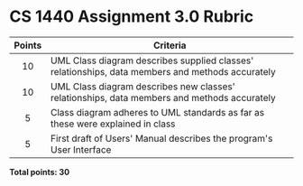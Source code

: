 # CS 1440 Assignment 3.0 Rubric

| Points | Criteria
|:------:|--------------------------------------------------------------------------------
| 10     | UML Class diagram describes supplied classes' relationships, data members and methods accurately
| 10     | UML Class diagram describes new classes' relationships, data members and methods accurately
| 5      | Class diagram adheres to UML standards as far as these were explained in class
| 5      | First draft of Users' Manual describes the program's User Interface

**Total points: 30**
